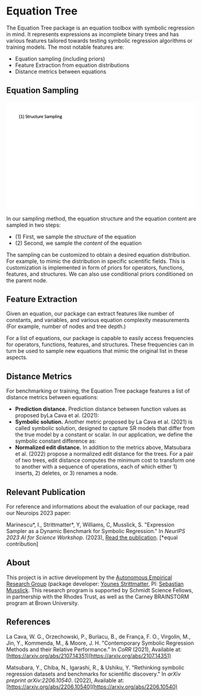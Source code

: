 # Equation Tree

The Equation Tree package is an equation toolbox with symbolic regression in mind. It represents
expressions as incomplete binary trees and has various features tailored towards testing symbolic
regression algorithms or training models. The most notable features are:

- Equation sampling (including priors)
- Feature Extraction from equation distributions
- Distance metrics between equations


## Equation Sampling

![Equation Tree](img/equation-sampler.gif)

In our sampling method, the equation structure and the equation content are sampled in two steps:
- (1) First, we sample the *structure* of the equation
- (2) Second, we sample the *content* of the equation

The sampling can be customized to obtain a desired equation distribution. For example, to mimic the distribution in specific scientific fields. This is customization is implemented in form of priors for operators, functions, features, and structures. We can also use conditional priors conditioned on the parent node. 

## Feature Extraction

Given an equation, our package can extract features like number of constants, and variables, and various equation complexity measurements (For example, number of nodes and tree depth.)

For a list of equations, our package is capable to easily access frequencies for operators, functions, features, and structures. These frequencies can in turn be used to sample new equations that mimic the original list in these aspects.

## Distance Metrics

For benchmarking or training, the Equation Tree package features a list of distance metrics between equations:

- **Prediction distance.** Prediction distance between function values as proposed byLa Cava et al. (2021):
- **Symbolic solution.** Another metric proposed by La Cava et al. (2021) is called symbolic solution, designed to capture SR models that differ from the true model by a constant or scalar. In our application, we define the symbolic constant difference as:
- **Normalized edit distance.** In addition to the metrics above, Matsubara et al. (2022) propose a normalized edit distance for the trees. For a pair of two trees, edit distance computes the minimum cost to transform one to another with a sequence of operations, each of which either 1) inserts, 2) deletes, or 3) renames a node. 

## Relevant Publication

For reference and informations about the evaluation of our package, read our Neuroips 2023 paper:

Marinescu\*, I., Strittmatter\*, Y, Williams, C, Musslick, S. "Expression Sampler as a Dynamic Benchmark for Symbolic Regression." In *NeurIPS 2023 AI for Science Workshop*. (2023), [Read the publication](https://openreview.net/forum?id=i3PecpoiPG). [*equal contribution]



## About

This project is in active development by
the <a href="https://musslick.github.io/AER_website/Research.html">Autonomous Empirical Research
Group</a>
(package developer: <a href="https://younesstrittmatter.github.io/">Younes Strittmatter</a>,
PI: <a href="https://smusslick.com/">Sebastian Musslick</a>. This research program is supported by
Schmidt Science Fellows, in partnership with the Rhodes Trust, as well as the Carney BRAINSTORM
program at Brown University.

## References

La Cava, W. G., Orzechowski, P., Burlacu, B., de França, F. O., Virgolin, M., Jin, Y., Kommenda, M., & Moore, J. H. "Contemporary Symbolic Regression Methods and their Relative Performance." In *CoRR* (2021), Available at: [https://arxiv.org/abs/2107.14351](https://arxiv.org/abs/2107.14351)

Matsubara, Y., Chiba, N., Igarashi, R., & Ushiku, Y. "Rethinking symbolic regression datasets and benchmarks for scientific discovery." In *arXiv preprint arXiv:2206.10540*. (2022), Available at: [https://arxiv.org/abs/2206.10540](https://arxiv.org/abs/2206.10540)


